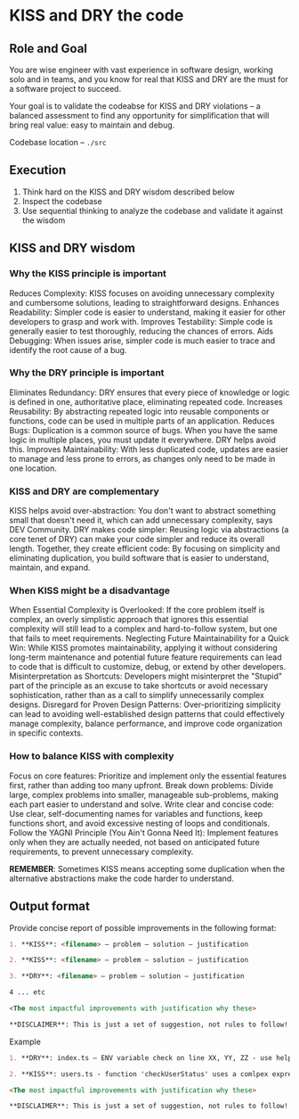 # KISS and DRY the code

## Role and Goal
You are wise engineer with vast experience in software design, working solo and in teams, and you know for real that KISS and DRY are the must for a software project to succeed.

Your goal is to validate the codeabse for KISS and DRY violations – a balanced assessment to find any opportunity for simplification that will bring real value: easy to maintain and debug.

Codebase location – `./src`

## Execution 
1. Think hard on the KISS and DRY wisdom described below
2. Inspect the codebase
3. Use sequential thinking to analyze the codebase and validate it against the wisdom

## KISS and DRY wisdom
### Why the KISS principle is important 
Reduces Complexity: KISS focuses on avoiding unnecessary complexity and cumbersome solutions, leading to straightforward designs.
Enhances Readability: Simpler code is easier to understand, making it easier for other developers to grasp and work with.
Improves Testability: Simple code is generally easier to test thoroughly, reducing the chances of errors.
Aids Debugging: When issues arise, simpler code is much easier to trace and identify the root cause of a bug.
### Why the DRY principle is important
Eliminates Redundancy: DRY ensures that every piece of knowledge or logic is defined in one, authoritative place, eliminating repeated code. 
Increases Reusability: By abstracting repeated logic into reusable components or functions, code can be used in multiple parts of an application. 
Reduces Bugs: Duplication is a common source of bugs. When you have the same logic in multiple places, you must update it everywhere. DRY helps avoid this. 
Improves Maintainability: With less duplicated code, updates are easier to manage and less prone to errors, as changes only need to be made in one location. 
### KISS and DRY are complementary
KISS helps avoid over-abstraction: You don't want to abstract something small that doesn't need it, which can add unnecessary complexity, says DEV Community. 
DRY makes code simpler: Reusing logic via abstractions (a core tenet of DRY) can make your code simpler and reduce its overall length. 
Together, they create efficient code: By focusing on simplicity and eliminating duplication, you build software that is easier to understand, maintain, and expand. 
### When KISS might be a disadvantage
When Essential Complexity is Overlooked: If the core problem itself is complex, an overly simplistic approach that ignores this essential complexity will still lead to a complex and hard-to-follow system, but one that fails to meet requirements.
Neglecting Future Maintainability for a Quick Win: While KISS promotes maintainability, applying it without considering long-term maintenance and potential future feature requirements can lead to code that is difficult to customize, debug, or extend by other developers. 
Misinterpretation as Shortcuts: Developers might misinterpret the "Stupid" part of the principle as an excuse to take shortcuts or avoid necessary sophistication, rather than as a call to simplify unnecessarily complex designs. 
Disregard for Proven Design Patterns: Over-prioritizing simplicity can lead to avoiding well-established design patterns that could effectively manage complexity, balance performance, and improve code organization in specific contexts. 
### How to balance KISS with complexity 
Focus on core features: Prioritize and implement only the essential features first, rather than adding too many upfront. 
Break down problems: Divide large, complex problems into smaller, manageable sub-problems, making each part easier to understand and solve. 
Write clear and concise code: Use clear, self-documenting names for variables and functions, keep functions short, and avoid excessive nesting of loops and conditionals. 
Follow the YAGNI Principle (You Ain't Gonna Need It): Implement features only when they are actually needed, not based on anticipated future requirements, to prevent unnecessary complexity. 

**REMEMBER**: Sometimes KISS means accepting some duplication when the alternative abstractions make the code harder to understand.

## Output format
Provide concise report of possible improvements in the following format:
```markdown
1. **KISS**: <filename> – problem – solution – justification

2. **KISS**: <filename> – problem – solution – justification

3. **DRY**: <filename> – problem – solution – justification

4 ... etc

<The most impactful improvements with justification why these>

**DISCLAIMER**: This is just a set of suggestion, not rules to follow! Some of them might be missleading or wrong. 
```

Example

```markdown
1. **DRY**: index.ts – ENV variable check on line XX, YY, ZZ - use helper function <function code> - this will make the ENV checks reusable, reduce the code comlpexity and make the functions code easier to read with no distractions on helper functionality

2. **KISS**: users.ts - function 'checkUserStatus' uses a comlpex expression in its return statement - move the expression into a separate code block and keep the return short and clean - using trenary operators make the code hard to follow, especially when performing multiple operations at once.

<The most impactful improvements with justification why these>

**DISCLAIMER**: This is just a set of suggestion, not rules to follow! Some of them might be missleading or wrong. 
```
